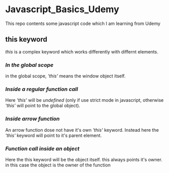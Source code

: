 # Javascript_Basics_Udemy

This repo contents some javascript code which I am learning from Udemy

<h2>this keyword</h2>
<i>this</i> is a complex keyword which works differently with differnt elements.

<h3><i>In the global scope</i></h3>
in the global scope, <i>'this'</i> means the window object itself.

<h3><i>Inside a regular function call</i></h3>
Here <i>'this'</i> will be <i>undefined</i> (only if use strict mode in javascript, otherwise <i>'this'</i> will point to the global object).

<h3><i>Inside arrow function</i></h3>
An arrow function dose not have it's own <i>'this'</i> keyword. Instead here the <i>'this'</i> keyword will point to it's parent element.

<h3><i>Function call inside an object</i></h3>
Here the this keyword will be the object itself. this always points it's owner. in this case the object is the owner of the function
